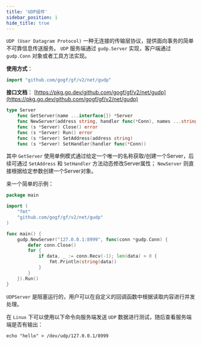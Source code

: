 ```yaml
---
title: 'UDP组件'
sidebar_position: 1
hide_title: true
---
```


`UDP (User Datagram Protocol)` 一种无连接的传输层协议，提供面向事务的简单不可靠信息传送服务。 `UDP` 服务端通过 `gudp.Server` 实现，客户端通过 `gudp.Conn` 对象或者工具方法实现。

**使用方式**：

```go
import "github.com/gogf/gf/v2/net/gudp"
```

**接口文档**： [https://pkg.go.dev/github.com/gogf/gf/v2/net/gudp](https://pkg.go.dev/github.com/gogf/gf/v2/net/gudp)

```go
type Server
    func GetServer(name ...interface{}) *Server
    func NewServer(address string, handler func(*Conn), names ...string) *Server
    func (s *Server) Close() error
    func (s *Server) Run() error
    func (s *Server) SetAddress(address string)
    func (s *Server) SetHandler(handler func(*Conn))
```

其中 `GetServer` 使用单例模式通过给定一个唯一的名称获取/创建一个Server，后续可通过 `SetAddress` 和 `SetHandler` 方法动态修改Server属性； `NewServer` 则直接根据给定参数创建一个Server对象。

来一个简单的示例：

```go
package main

import (
    "fmt"
    "github.com/gogf/gf/v2/net/gudp"
)

func main() {
    gudp.NewServer("127.0.0.1:8999", func(conn *gudp.Conn) {
        defer conn.Close()
        for {
            if data, _ := conn.Recv(-1); len(data) > 0 {
                fmt.Println(string(data))
            }
        }
    }).Run()
}
```

`UDPServer` 是阻塞运行的，用户可以在自定义的回调函数中根据读取内容进行并发处理。

在 `Linux` 下可以使用以下命令向服务端发送 `UDP` 数据进行测试，随后查看服务端端是否有输出：

```
echo "hello" > /dev/udp/127.0.0.1/8999
```